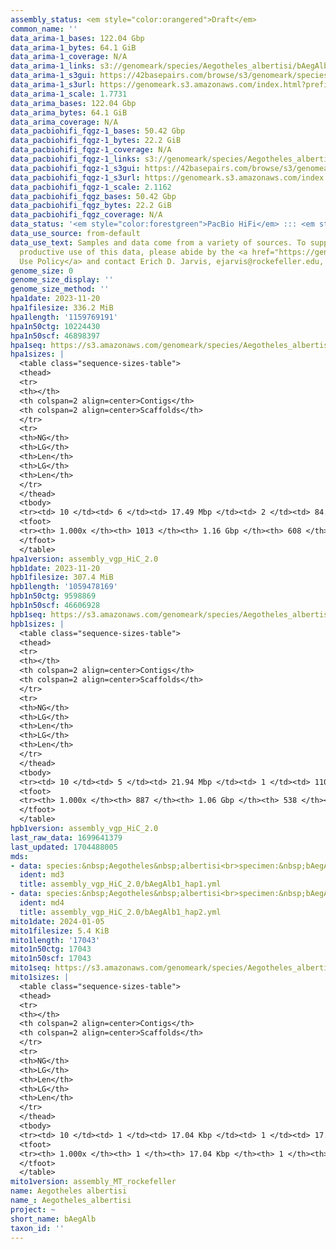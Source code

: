 ```yaml
---
assembly_status: <em style="color:orangered">Draft</em>
common_name: ''
data_arima-1_bases: 122.04 Gbp
data_arima-1_bytes: 64.1 GiB
data_arima-1_coverage: N/A
data_arima-1_links: s3://genomeark/species/Aegotheles_albertisi/bAegAlb1/genomic_data/arima/<br>
data_arima-1_s3gui: https://42basepairs.com/browse/s3/genomeark/species/Aegotheles_albertisi/bAegAlb1/genomic_data/arima/
data_arima-1_s3url: https://genomeark.s3.amazonaws.com/index.html?prefix=species/Aegotheles_albertisi/bAegAlb1/genomic_data/arima/
data_arima-1_scale: 1.7731
data_arima_bases: 122.04 Gbp
data_arima_bytes: 64.1 GiB
data_arima_coverage: N/A
data_pacbiohifi_fqgz-1_bases: 50.42 Gbp
data_pacbiohifi_fqgz-1_bytes: 22.2 GiB
data_pacbiohifi_fqgz-1_coverage: N/A
data_pacbiohifi_fqgz-1_links: s3://genomeark/species/Aegotheles_albertisi/bAegAlb1/genomic_data/pacbio_hifi/<br>
data_pacbiohifi_fqgz-1_s3gui: https://42basepairs.com/browse/s3/genomeark/species/Aegotheles_albertisi/bAegAlb1/genomic_data/pacbio_hifi/
data_pacbiohifi_fqgz-1_s3url: https://genomeark.s3.amazonaws.com/index.html?prefix=species/Aegotheles_albertisi/bAegAlb1/genomic_data/pacbio_hifi/
data_pacbiohifi_fqgz-1_scale: 2.1162
data_pacbiohifi_fqgz_bases: 50.42 Gbp
data_pacbiohifi_fqgz_bytes: 22.2 GiB
data_pacbiohifi_fqgz_coverage: N/A
data_status: '<em style="color:forestgreen">PacBio HiFi</em> ::: <em style="color:forestgreen">Arima</em>'
data_use_source: from-default
data_use_text: Samples and data come from a variety of sources. To support fair and
  productive use of this data, please abide by the <a href="https://genome10k.soe.ucsc.edu/data-use-policies/">Data
  Use Policy</a> and contact Erich D. Jarvis, ejarvis@rockefeller.edu, with any questions.
genome_size: 0
genome_size_display: ''
genome_size_method: ''
hpa1date: 2023-11-20
hpa1filesize: 336.2 MiB
hpa1length: '1159769191'
hpa1n50ctg: 10224430
hpa1n50scf: 46898397
hpa1seq: https://s3.amazonaws.com/genomeark/species/Aegotheles_albertisi/bAegAlb1/assembly_vgp_HiC_2.0/bAegAlb1.HiC.hap1.20231120.fasta.gz
hpa1sizes: |
  <table class="sequence-sizes-table">
  <thead>
  <tr>
  <th></th>
  <th colspan=2 align=center>Contigs</th>
  <th colspan=2 align=center>Scaffolds</th>
  </tr>
  <tr>
  <th>NG</th>
  <th>LG</th>
  <th>Len</th>
  <th>LG</th>
  <th>Len</th>
  </tr>
  </thead>
  <tbody>
  <tr><td> 10 </td><td> 6 </td><td> 17.49 Mbp </td><td> 2 </td><td> 84.73 Mbp </td></tr><tr><td> 20 </td><td> 13 </td><td> 15.91 Mbp </td><td> 3 </td><td> 82.25 Mbp </td></tr><tr><td> 30 </td><td> 21 </td><td> 14.23 Mbp </td><td> 4 </td><td> 81.79 Mbp </td></tr><tr><td> 40 </td><td> 30 </td><td> 11.70 Mbp </td><td> 6 </td><td> 59.52 Mbp </td></tr><tr style="background-color:#cccccc;"><td> 50 </td><td> 40 </td><td style="background-color:#88ff88;"> 10.22 Mbp </td><td> 8 </td><td style="background-color:#88ff88;"> 46.90 Mbp </td></tr><tr><td> 60 </td><td> 55 </td><td> 6.07 Mbp </td><td> 11 </td><td> 41.67 Mbp </td></tr><tr><td> 70 </td><td> 76 </td><td> 4.76 Mbp </td><td> 14 </td><td> 27.45 Mbp </td></tr><tr><td> 80 </td><td> 105 </td><td> 3.12 Mbp </td><td> 19 </td><td> 19.68 Mbp </td></tr><tr><td> 90 </td><td> 164 </td><td> 1.23 Mbp </td><td> 26 </td><td> 12.23 Mbp </td></tr><tr><td> 100 </td><td> 1013 </td><td> 3.44 Kbp </td><td> 608 </td><td> 3.44 Kbp </td></tr></tbody>
  <tfoot>
  <tr><th> 1.000x </th><th> 1013 </th><th> 1.16 Gbp </th><th> 608 </th><th> 1.16 Gbp </th></tr>
  </tfoot>
  </table>
hpa1version: assembly_vgp_HiC_2.0
hpb1date: 2023-11-20
hpb1filesize: 307.4 MiB
hpb1length: '1059478169'
hpb1n50ctg: 9598869
hpb1n50scf: 46606928
hpb1seq: https://s3.amazonaws.com/genomeark/species/Aegotheles_albertisi/bAegAlb1/assembly_vgp_HiC_2.0/bAegAlb1.HiC.hap2.20231120.fasta.gz
hpb1sizes: |
  <table class="sequence-sizes-table">
  <thead>
  <tr>
  <th></th>
  <th colspan=2 align=center>Contigs</th>
  <th colspan=2 align=center>Scaffolds</th>
  </tr>
  <tr>
  <th>NG</th>
  <th>LG</th>
  <th>Len</th>
  <th>LG</th>
  <th>Len</th>
  </tr>
  </thead>
  <tbody>
  <tr><td> 10 </td><td> 5 </td><td> 21.94 Mbp </td><td> 1 </td><td> 110.21 Mbp </td></tr><tr><td> 20 </td><td> 10 </td><td> 17.34 Mbp </td><td> 3 </td><td> 81.88 Mbp </td></tr><tr><td> 30 </td><td> 17 </td><td> 14.86 Mbp </td><td> 4 </td><td> 80.94 Mbp </td></tr><tr><td> 40 </td><td> 25 </td><td> 12.56 Mbp </td><td> 6 </td><td> 57.10 Mbp </td></tr><tr style="background-color:#cccccc;"><td> 50 </td><td> 34 </td><td style="background-color:#88ff88;"> 9.60 Mbp </td><td> 8 </td><td style="background-color:#88ff88;"> 46.61 Mbp </td></tr><tr><td> 60 </td><td> 47 </td><td> 7.03 Mbp </td><td> 10 </td><td> 42.05 Mbp </td></tr><tr><td> 70 </td><td> 64 </td><td> 5.24 Mbp </td><td> 13 </td><td> 27.36 Mbp </td></tr><tr><td> 80 </td><td> 87 </td><td> 3.94 Mbp </td><td> 18 </td><td> 20.68 Mbp </td></tr><tr><td> 90 </td><td> 132 </td><td> 1.39 Mbp </td><td> 24 </td><td> 12.81 Mbp </td></tr><tr><td> 100 </td><td> 887 </td><td> 4.48 Kbp </td><td> 538 </td><td> 4.48 Kbp </td></tr></tbody>
  <tfoot>
  <tr><th> 1.000x </th><th> 887 </th><th> 1.06 Gbp </th><th> 538 </th><th> 1.06 Gbp </th></tr>
  </tfoot>
  </table>
hpb1version: assembly_vgp_HiC_2.0
last_raw_data: 1699641379
last_updated: 1704488005
mds:
- data: species:&nbsp;Aegotheles&nbsp;albertisi<br>specimen:&nbsp;bAegAlb1<br>projects:&nbsp;<br>&nbsp;&nbsp;-&nbsp;vgp<br>assembled_by_group:&nbsp;Rockefeller<br>data_location:&nbsp;S3<br>release_to:&nbsp;S3<br>haplotype_to_curate:&nbsp;hap1<br>hap1:&nbsp;s3://genomeark/species/Aegotheles_albertisi/bAegAlb1/assembly_vgp_HiC_2.0/bAegAlb1.HiC.hap1.20231120.fasta.gz<br>hap2:&nbsp;s3://genomeark/species/Aegotheles_albertisi/bAegAlb1/assembly_vgp_HiC_2.0/bAegAlb1.HiC.hap2.20231120.fasta.gz<br>pretext_hap1:&nbsp;s3://genomeark/species/Aegotheles_albertisi/bAegAlb1/assembly_vgp_HiC_2.0/evaluation/hap1/pretext/bAegAlb1_hap1_s2.pretext<br>pretext_hap2:&nbsp;s3://genomeark/species/Aegotheles_albertisi/bAegAlb1/assembly_vgp_HiC_2.0/evaluation/hap2/pretext/bAegAlb1_hap2_s2.pretext<br>kmer_spectra_img:&nbsp;s3://genomeark/species/Aegotheles_albertisi/bAegAlb1/assembly_vgp_HiC_2.0/evaluation/merqury/bAegAlb1_png/<br>pacbio_read_dir:&nbsp;s3://genomeark/species/Aegotheles_albertisi/bAegAlb1/genomic_data/pacbio_hifi/<br>pacbio_read_type:&nbsp;hifi<br>hic_read_dir:&nbsp;s3://genomeark/species/Aegotheles_albertisi/bAegAlb1/genomic_data/arima/<br>mito:&nbsp;s3://genomeark/species/Aegotheles_albertisi/bAegAlb1/assembly_MT_rockefeller/bAegAlb1.MT.20230105.fasta.gz<br>pipeline:&nbsp;<br>&nbsp;&nbsp;-&nbsp;hifiasm&nbsp;(0.19.3+galaxy0)<br>&nbsp;&nbsp;-&nbsp;purge_dups&nbsp;(1.2.6+galaxy0)<br>&nbsp;&nbsp;-&nbsp;yahs&nbsp;(1.2a.2+galaxy1)<br>&nbsp;&nbsp;-&nbsp;mitohifi&nbsp;(3+galaxy0)<br>notes:&nbsp;This&nbsp;was&nbsp;a&nbsp;Hifiasm-HiC&nbsp;assembly&nbsp;of&nbsp;bAegAlb1,&nbsp;resulting&nbsp;in&nbsp;two&nbsp;complete&nbsp;haplotypes.&nbsp;These&nbsp;assemblies&nbsp;underwent&nbsp;purge_dups.&nbsp;HiC&nbsp;scaffolding&nbsp;was&nbsp;performed&nbsp;with&nbsp;YaHS.&nbsp;&nbsp;The&nbsp;HiC&nbsp;prep&nbsp;kit&nbsp;used&nbsp;was&nbsp;Arima&nbsp;library&nbsp;prep.&nbsp;The&nbsp;HiC&nbsp;reads&nbsp;needed&nbsp;to&nbsp;have&nbsp;5&nbsp;bp&nbsp;trimmed&nbsp;from&nbsp;the&nbsp;5'&nbsp;end&nbsp;due&nbsp;to&nbsp;adapter&nbsp;left&nbsp;over&nbsp;from&nbsp;the&nbsp;Arima&nbsp;library&nbsp;prep&nbsp;kit.&nbsp;<br>
  ident: md3
  title: assembly_vgp_HiC_2.0/bAegAlb1_hap1.yml
- data: species:&nbsp;Aegotheles&nbsp;albertisi<br>specimen:&nbsp;bAegAlb1<br>projects:&nbsp;<br>&nbsp;&nbsp;-&nbsp;vgp<br>assembled_by_group:&nbsp;Rockefeller<br>data_location:&nbsp;S3<br>release_to:&nbsp;S3<br>haplotype_to_curate:&nbsp;hap2<br>hap1:&nbsp;s3://genomeark/species/Aegotheles_albertisi/bAegAlb1/assembly_vgp_HiC_2.0/bAegAlb1.HiC.hap1.20231120.fasta.gz<br>hap2:&nbsp;s3://genomeark/species/Aegotheles_albertisi/bAegAlb1/assembly_vgp_HiC_2.0/bAegAlb1.HiC.hap2.20231120.fasta.gz<br>pretext_hap1:&nbsp;s3://genomeark/species/Aegotheles_albertisi/bAegAlb1/assembly_vgp_HiC_2.0/evaluation/hap1/pretext/bAegAlb1_hap1_s2.pretext<br>pretext_hap2:&nbsp;s3://genomeark/species/Aegotheles_albertisi/bAegAlb1/assembly_vgp_HiC_2.0/evaluation/hap2/pretext/bAegAlb1_hap2_s2.pretext<br>kmer_spectra_img:&nbsp;s3://genomeark/species/Aegotheles_albertisi/bAegAlb1/assembly_vgp_HiC_2.0/evaluation/merqury/bAegAlb1_png/<br>pacbio_read_dir:&nbsp;s3://genomeark/species/Aegotheles_albertisi/bAegAlb1/genomic_data/pacbio_hifi/<br>pacbio_read_type:&nbsp;hifi<br>hic_read_dir:&nbsp;s3://genomeark/species/Aegotheles_albertisi/bAegAlb1/genomic_data/arima/<br>mito:&nbsp;s3://genomeark/species/Aegotheles_albertisi/bAegAlb1/assembly_MT_rockefeller/bAegAlb1.MT.20230105.fasta.gz<br>pipeline:&nbsp;<br>&nbsp;&nbsp;-&nbsp;hifiasm&nbsp;(0.19.3+galaxy0)<br>&nbsp;&nbsp;-&nbsp;purge_dups&nbsp;(1.2.6+galaxy0)<br>&nbsp;&nbsp;-&nbsp;yahs&nbsp;(1.2a.2+galaxy1)<br>&nbsp;&nbsp;-&nbsp;mitohifi&nbsp;(3+galaxy0)<br>notes:&nbsp;This&nbsp;was&nbsp;a&nbsp;Hifiasm-HiC&nbsp;assembly&nbsp;of&nbsp;bAegAlb1,&nbsp;resulting&nbsp;in&nbsp;two&nbsp;complete&nbsp;haplotypes.&nbsp;These&nbsp;assemblies&nbsp;underwent&nbsp;purge_dups.&nbsp;HiC&nbsp;scaffolding&nbsp;was&nbsp;performed&nbsp;with&nbsp;YaHS.&nbsp;&nbsp;The&nbsp;HiC&nbsp;prep&nbsp;kit&nbsp;used&nbsp;was&nbsp;Arima&nbsp;library&nbsp;prep.&nbsp;The&nbsp;HiC&nbsp;reads&nbsp;needed&nbsp;to&nbsp;have&nbsp;5&nbsp;bp&nbsp;trimmed&nbsp;from&nbsp;the&nbsp;5'&nbsp;end&nbsp;due&nbsp;to&nbsp;adapter&nbsp;left&nbsp;over&nbsp;from&nbsp;the&nbsp;Arima&nbsp;library&nbsp;prep&nbsp;kit.&nbsp;<br>
  ident: md4
  title: assembly_vgp_HiC_2.0/bAegAlb1_hap2.yml
mito1date: 2024-01-05
mito1filesize: 5.4 KiB
mito1length: '17043'
mito1n50ctg: 17043
mito1n50scf: 17043
mito1seq: https://s3.amazonaws.com/genomeark/species/Aegotheles_albertisi/bAegAlb1/assembly_MT_rockefeller/bAegAlb1.MT.20240105.fasta.gz
mito1sizes: |
  <table class="sequence-sizes-table">
  <thead>
  <tr>
  <th></th>
  <th colspan=2 align=center>Contigs</th>
  <th colspan=2 align=center>Scaffolds</th>
  </tr>
  <tr>
  <th>NG</th>
  <th>LG</th>
  <th>Len</th>
  <th>LG</th>
  <th>Len</th>
  </tr>
  </thead>
  <tbody>
  <tr><td> 10 </td><td> 1 </td><td> 17.04 Kbp </td><td> 1 </td><td> 17.04 Kbp </td></tr><tr><td> 20 </td><td> 1 </td><td> 17.04 Kbp </td><td> 1 </td><td> 17.04 Kbp </td></tr><tr><td> 30 </td><td> 1 </td><td> 17.04 Kbp </td><td> 1 </td><td> 17.04 Kbp </td></tr><tr><td> 40 </td><td> 1 </td><td> 17.04 Kbp </td><td> 1 </td><td> 17.04 Kbp </td></tr><tr style="background-color:#cccccc;"><td> 50 </td><td> 1 </td><td style="background-color:#ff8888;"> 17.04 Kbp </td><td> 1 </td><td style="background-color:#ff8888;"> 17.04 Kbp </td></tr><tr><td> 60 </td><td> 1 </td><td> 17.04 Kbp </td><td> 1 </td><td> 17.04 Kbp </td></tr><tr><td> 70 </td><td> 1 </td><td> 17.04 Kbp </td><td> 1 </td><td> 17.04 Kbp </td></tr><tr><td> 80 </td><td> 1 </td><td> 17.04 Kbp </td><td> 1 </td><td> 17.04 Kbp </td></tr><tr><td> 90 </td><td> 1 </td><td> 17.04 Kbp </td><td> 1 </td><td> 17.04 Kbp </td></tr><tr><td> 100 </td><td> 1 </td><td> 17.04 Kbp </td><td> 1 </td><td> 17.04 Kbp </td></tr></tbody>
  <tfoot>
  <tr><th> 1.000x </th><th> 1 </th><th> 17.04 Kbp </th><th> 1 </th><th> 17.04 Kbp </th></tr>
  </tfoot>
  </table>
mito1version: assembly_MT_rockefeller
name: Aegotheles albertisi
name_: Aegotheles_albertisi
project: ~
short_name: bAegAlb
taxon_id: ''
---
```

